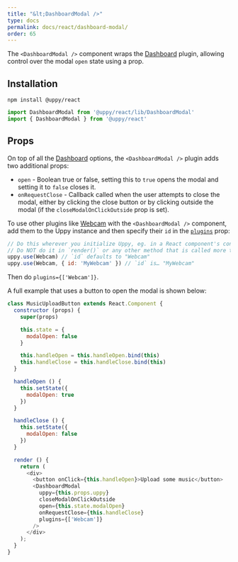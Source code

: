 ```yaml
---
title: "&lt;DashboardModal />"
type: docs
permalink: docs/react/dashboard-modal/
order: 65
---
```


The `<DashboardModal />` component wraps the [Dashboard][] plugin, allowing control over the modal `open` state using a prop.

## Installation

```shell
npm install @uppy/react
```

```js
import DashboardModal from '@uppy/react/lib/DashboardModal'
import { DashboardModal } from '@uppy/react'
```

<!-- Make sure the old name of this section still works -->
<a id="Options"></a>
## Props

On top of all the [Dashboard][] options, the `<DashboardModal />` plugin adds two additional props:

 - `open` - Boolean true or false, setting this to `true` opens the modal and setting it to `false` closes it.
 - `onRequestClose` - Callback called when the user attempts to close the modal, either by clicking the close button or by clicking outside the modal (if the `closeModalOnClickOutside` prop is set).

To use other plugins like [Webcam][] with the `<DashboardModal />` component, add them to the Uppy instance and then specify their `id` in the [`plugins`](/docs/dashboard/#plugins) prop:

```js
// Do this wherever you initialize Uppy, eg. in a React component's constructor method.
// Do NOT do it in `render()` or any other method that is called more than once!
uppy.use(Webcam) // `id` defaults to "Webcam"
uppy.use(Webcam, { id: 'MyWebcam' }) // `id` is… "MyWebcam"
```

Then do `plugins={['Webcam']}`.

A full example that uses a button to open the modal is shown below:

```js
class MusicUploadButton extends React.Component {
  constructor (props) {
    super(props)

    this.state = {
      modalOpen: false
    }

    this.handleOpen = this.handleOpen.bind(this)
    this.handleClose = this.handleClose.bind(this)
  }

  handleOpen () {
    this.setState({
      modalOpen: true
    })
  }

  handleClose () {
    this.setState({
      modalOpen: false
    })
  }

  render () {
    return (
      <div>
        <button onClick={this.handleOpen}>Upload some music</button>
        <DashboardModal
          uppy={this.props.uppy}
          closeModalOnClickOutside
          open={this.state.modalOpen}
          onRequestClose={this.handleClose}
          plugins={['Webcam']}
        />
      </div>
    );
  }
}
```

[Dashboard]: /docs/dashboard/
[Webcam]: /docs/webcam/
